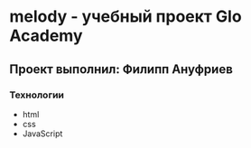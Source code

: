 # melody - учебный проект Glo Academy
## Проект выполнил: Филипп Ануфриев

 ### Технологии
 - html
 - css
 - JavaScript
